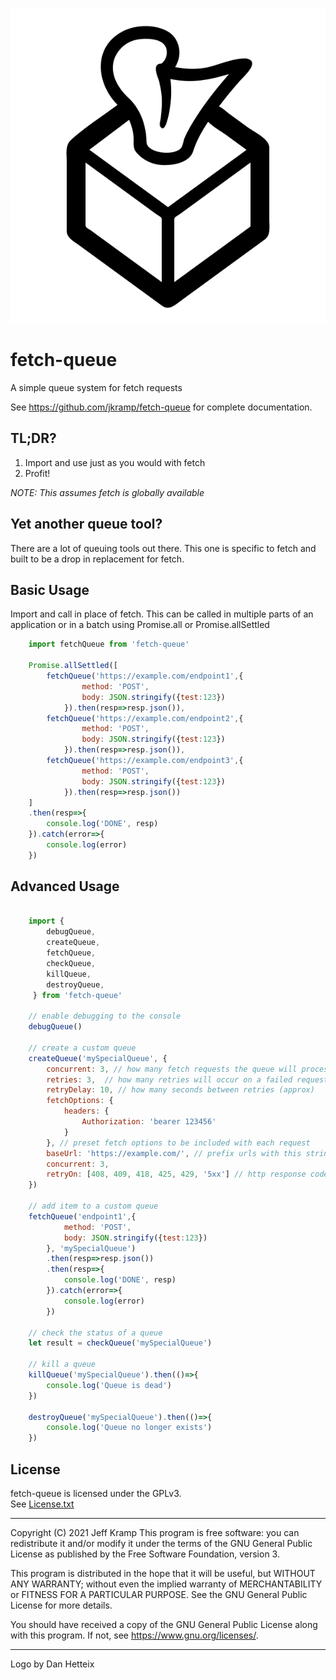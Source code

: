 ![Alt text](./logo.svg)

# fetch-queue
A simple queue system for fetch requests

See https://github.com/jkramp/fetch-queue for complete documentation.

## TL;DR?

1. Import and use just as you would with fetch
2. Profit!

_NOTE: This assumes fetch is globally available_

## Yet another queue tool?
There are a lot of queuing tools out there. This one is specific to fetch and built to be a drop in replacement for fetch.


## Basic Usage

Import and call in place of fetch. This can be called in multiple parts of an application or in a batch using Promise.all or Promise.allSettled

```javascript
    import fetchQueue from 'fetch-queue'

    Promise.allSettled([
        fetchQueue('https://example.com/endpoint1',{
                method: 'POST',
                body: JSON.stringify({test:123})
            }).then(resp=>resp.json()),
        fetchQueue('https://example.com/endpoint2',{
                method: 'POST',
                body: JSON.stringify({test:123})
            }).then(resp=>resp.json()),
        fetchQueue('https://example.com/endpoint3',{
                method: 'POST',
                body: JSON.stringify({test:123})
            }).then(resp=>resp.json())
    ]
    .then(resp=>{
        console.log('DONE', resp)
    }).catch(error=>{
        console.log(error)
    })
```

## Advanced Usage

```javascript

    import {
        debugQueue,
        createQueue,
        fetchQueue,
        checkQueue,
        killQueue,
        destroyQueue,
     } from 'fetch-queue'

    // enable debugging to the console
    debugQueue()

    // create a custom queue
    createQueue('mySpecialQueue', {
        concurrent: 3, // how many fetch requests the queue will process at any given time
        retries: 3,  // how many retries will occur on a failed request
        retryDelay: 10, // how many seconds between retries (approx)
        fetchOptions: {
            headers: {
                Authorization: 'bearer 123456'
            }
        }, // preset fetch options to be included with each request
        baseUrl: 'https://example.com/', // prefix urls with this string
        concurrent: 3,
        retryOn: [408, 409, 418, 425, 429, '5xx'] // http response codes that the queue should retry
    })

    // add item to a custom queue
    fetchQueue('endpoint1',{
            method: 'POST',
            body: JSON.stringify({test:123})
        }, 'mySpecialQueue')
        .then(resp=>resp.json()) 
        .then(resp=>{
            console.log('DONE', resp)
        }).catch(error=>{
            console.log(error)
        })

    // check the status of a queue
    let result = checkQueue('mySpecialQueue')

    // kill a queue 
    killQueue('mySpecialQueue').then(()=>{
        console.log('Queue is dead')
    })

    destroyQueue('mySpecialQueue').then(()=>{
        console.log('Queue no longer exists')
    })
```

## License

fetch-queue is licensed under the GPLv3.  
See [License.txt](./License.txt)

---

Copyright (C) 2021 Jeff Kramp 
This program is free software: you can redistribute it and/or modify it under the terms of the GNU General Public License as published by the Free Software Foundation, version 3.

This program is distributed in the hope that it will be useful, but WITHOUT ANY WARRANTY; without even the implied warranty of MERCHANTABILITY or FITNESS FOR A PARTICULAR PURPOSE. See the GNU General Public License for more details.

You should have received a copy of the GNU General Public License along with this program. If not, see <https://www.gnu.org/licenses/>.

---

Logo by Dan Hetteix